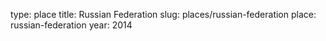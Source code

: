 type: place
title: Russian Federation
slug: places/russian-federation
place: russian-federation
year: 2014
